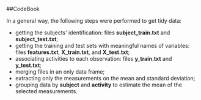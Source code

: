 ##CodeBook

In a general way, the following steps were performed to get tidy data:
- getting the subjects' identification: files **subject_train.txt** and **subject_test.txt**;
- getting the training and test sets with meaningful names of variables: files **features.txt**, **X_train.txt**, and **X_test.txt**;
- associating activities to each observation: files **y_train.txt** and **y_test.txt**;
- merging files in an only data frame;
- extracting only the measurements on the mean and standard deviation;
- grouping data by **subject** and **activity** to estimate the mean of the selected measurements.